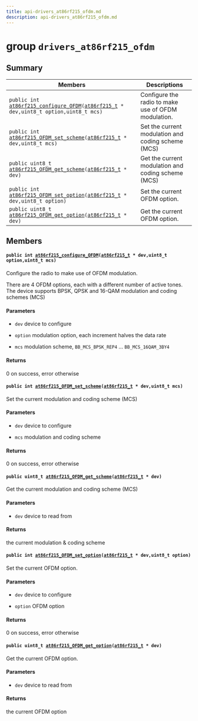 ```yaml
---
title: api-drivers_at86rf215_ofdm.md
description: api-drivers_at86rf215_ofdm.md
---
```

# group `drivers_at86rf215_ofdm` 

## Summary

 Members                        | Descriptions                                
--------------------------------|---------------------------------------------
`public int `[`at86rf215_configure_OFDM`](#group__drivers__at86rf215__ofdm_1gad1c98934ac4b39a3c5aad33d6ea1ca38)`(`[`at86rf215_t`](./doc/starlight-docs/src/content/docs/apidoc/api-undefined.md#group__drivers__at86rf215_1gac7c10ffc349068578f09e599785f82f4)` * dev,uint8_t option,uint8_t mcs)`            | Configure the radio to make use of OFDM modulation.
`public int `[`at86rf215_OFDM_set_scheme`](#group__drivers__at86rf215__ofdm_1gab319ac8963c5cce7363f543da75347b9)`(`[`at86rf215_t`](./doc/starlight-docs/src/content/docs/apidoc/api-undefined.md#group__drivers__at86rf215_1gac7c10ffc349068578f09e599785f82f4)` * dev,uint8_t mcs)`            | Set the current modulation and coding scheme (MCS)
`public uint8_t `[`at86rf215_OFDM_get_scheme`](#group__drivers__at86rf215__ofdm_1ga86b888e19ca5e0c64f202b7aff9cd3dc)`(`[`at86rf215_t`](./doc/starlight-docs/src/content/docs/apidoc/api-undefined.md#group__drivers__at86rf215_1gac7c10ffc349068578f09e599785f82f4)` * dev)`            | Get the current modulation and coding scheme (MCS)
`public int `[`at86rf215_OFDM_set_option`](#group__drivers__at86rf215__ofdm_1gaa0ddef6f1c5036a4e00cff1d8d81df4b)`(`[`at86rf215_t`](./doc/starlight-docs/src/content/docs/apidoc/api-undefined.md#group__drivers__at86rf215_1gac7c10ffc349068578f09e599785f82f4)` * dev,uint8_t option)`            | Set the current OFDM option.
`public uint8_t `[`at86rf215_OFDM_get_option`](#group__drivers__at86rf215__ofdm_1ga80cc1f4d2a906632591c7e05fe7fd175)`(`[`at86rf215_t`](./doc/starlight-docs/src/content/docs/apidoc/api-undefined.md#group__drivers__at86rf215_1gac7c10ffc349068578f09e599785f82f4)` * dev)`            | Get the current OFDM option.

## Members

#### `public int `[`at86rf215_configure_OFDM`](#group__drivers__at86rf215__ofdm_1gad1c98934ac4b39a3c5aad33d6ea1ca38)`(`[`at86rf215_t`](./doc/starlight-docs/src/content/docs/apidoc/api-undefined.md#group__drivers__at86rf215_1gac7c10ffc349068578f09e599785f82f4)` * dev,uint8_t option,uint8_t mcs)` 

Configure the radio to make use of OFDM modulation.

There are 4 OFDM options, each with a different number of active tones. The device supports BPSK, QPSK and 16-QAM modulation and coding schemes (MCS)

#### Parameters
* `dev` device to configure 

* `option` modulation option, each increment halves the data rate 

* `mcs` modulation scheme, `BB_MCS_BPSK_REP4` … `BB_MCS_16QAM_3BY4`

#### Returns
0 on success, error otherwise

#### `public int `[`at86rf215_OFDM_set_scheme`](#group__drivers__at86rf215__ofdm_1gab319ac8963c5cce7363f543da75347b9)`(`[`at86rf215_t`](./doc/starlight-docs/src/content/docs/apidoc/api-undefined.md#group__drivers__at86rf215_1gac7c10ffc349068578f09e599785f82f4)` * dev,uint8_t mcs)` 

Set the current modulation and coding scheme (MCS)

#### Parameters
* `dev` device to configure 

* `mcs` modulation and coding scheme

#### Returns
0 on success, error otherwise

#### `public uint8_t `[`at86rf215_OFDM_get_scheme`](#group__drivers__at86rf215__ofdm_1ga86b888e19ca5e0c64f202b7aff9cd3dc)`(`[`at86rf215_t`](./doc/starlight-docs/src/content/docs/apidoc/api-undefined.md#group__drivers__at86rf215_1gac7c10ffc349068578f09e599785f82f4)` * dev)` 

Get the current modulation and coding scheme (MCS)

#### Parameters
* `dev` device to read from

#### Returns
the current modulation & coding scheme

#### `public int `[`at86rf215_OFDM_set_option`](#group__drivers__at86rf215__ofdm_1gaa0ddef6f1c5036a4e00cff1d8d81df4b)`(`[`at86rf215_t`](./doc/starlight-docs/src/content/docs/apidoc/api-undefined.md#group__drivers__at86rf215_1gac7c10ffc349068578f09e599785f82f4)` * dev,uint8_t option)` 

Set the current OFDM option.

#### Parameters
* `dev` device to configure 

* `option` OFDM option

#### Returns
0 on success, error otherwise

#### `public uint8_t `[`at86rf215_OFDM_get_option`](#group__drivers__at86rf215__ofdm_1ga80cc1f4d2a906632591c7e05fe7fd175)`(`[`at86rf215_t`](./doc/starlight-docs/src/content/docs/apidoc/api-undefined.md#group__drivers__at86rf215_1gac7c10ffc349068578f09e599785f82f4)` * dev)` 

Get the current OFDM option.

#### Parameters
* `dev` device to read from

#### Returns
the current OFDM option

